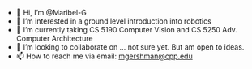- 👋 Hi, I’m @Maribel-G
- 👀 I’m interested in a ground level introduction into robotics
- 🌱 I’m currently taking CS 5190 Computer Vision and CS 5250 Adv. Computer Architecture
- 💞️ I’m looking to collaborate on ... not sure yet. But am open to ideas.
- 📫 How to reach me via email: mgershman@cpp.edu

<!---
Maribel-G/Maribel-G is a ✨ special ✨ repository because its `README.md` (this file) appears on your GitHub profile.
You can click the Preview link to take a look at your changes.
--->
